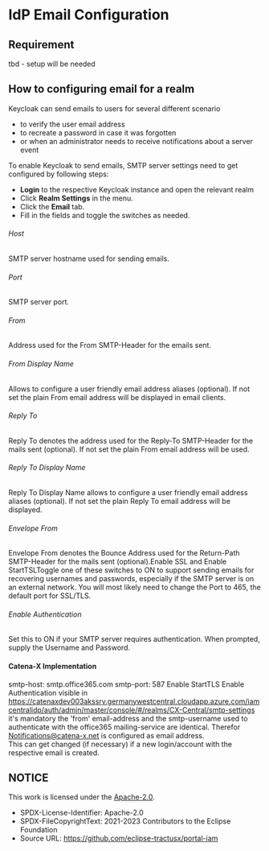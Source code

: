 # IdP Email Configuration

## Requirement

tbd - setup will be needed


## How to configuring email for a realm

Keycloak can send emails to users for several different scenario

- to verify the user email address
- to recreate a password in case it was forgotten
- or when an administrator needs to receive notifications about a server event

To enable Keycloak to send emails, SMTP server settings need to get configured by following steps:

- <strong>Login</strong> to the respective Keycloak instance and open the relevant realm
- Click <strong>Realm Settings</strong> in the menu.
- Click the <strong>Email</strong> tab.
- Fill in the fields and toggle the switches as needed.

###### Host

SMTP server hostname used for sending emails.

###### Port

SMTP server port.

###### From

Address used for the From SMTP-Header for the emails sent.

###### From Display Name

Allows to configure a user friendly email address aliases (optional). If not set the plain From email address will be displayed in email clients.

###### Reply To

Reply To denotes the address used for the Reply-To SMTP-Header for the mails sent (optional). If not set the plain From email address will be used.

###### Reply To Display Name

Reply To Display Name allows to configure a user friendly email address aliases (optional). If not set the plain Reply To email address will be displayed.

###### Envelope From

Envelope From denotes the Bounce Address used for the Return-Path SMTP-Header for the mails sent (optional).Enable SSL and Enable StartTSLToggle one of these switches to ON to support sending emails for recovering usernames and passwords, especially if the SMTP server is on an external network. You will most likely need to change the Port to 465, the default port for SSL/TLS.

###### Enable Authentication

Set this to ON if your SMTP server requires authentication. When prompted, supply the Username and Password.

#### Catena-X Implementation

smtp-host: smtp.office365.com
smtp-port: 587
Enable StartTLS
Enable Authentication
visible in https://catenaxdev003akssrv.germanywestcentral.cloudapp.azure.com/iamcentralidp/auth/admin/master/console/#/realms/CX-Central/smtp-settings
it's mandatory the 'from' email-address and the smtp-username used to authenticate with the office365 mailing-service are identical. Therefor Notifications@catena-x.net is configured as email address.  
This can get changed (if necessary) if a new login/account with the respective email is created.


## NOTICE

This work is licensed under the [Apache-2.0](https://www.apache.org/licenses/LICENSE-2.0).

- SPDX-License-Identifier: Apache-2.0
- SPDX-FileCopyrightText: 2021-2023 Contributors to the Eclipse Foundation
- Source URL: https://github.com/eclipse-tractusx/portal-iam
